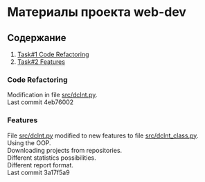 # Материалы проекта web-dev

## Содержание
1. [Task#1 Code Refactoring](#code-refactoring)
2. [Task#2 Features](#features)

### Code Refactoring <br>
Modification in file [src/dclnt.py](src/dclnt.py).<br>
Last commit 4eb76002<br>

### Features <br>
File [src/dclnt.py](src/dclnt.py) modified to new features to file [src/dclnt_class.py](src/dclnt_class.py).<br>
Using the OOP.<br>
Downloading projects from repositories.<br>
Different statistics possibilities.<br>
Different report format.<br>
Last commit 3a17f5a9<br>
